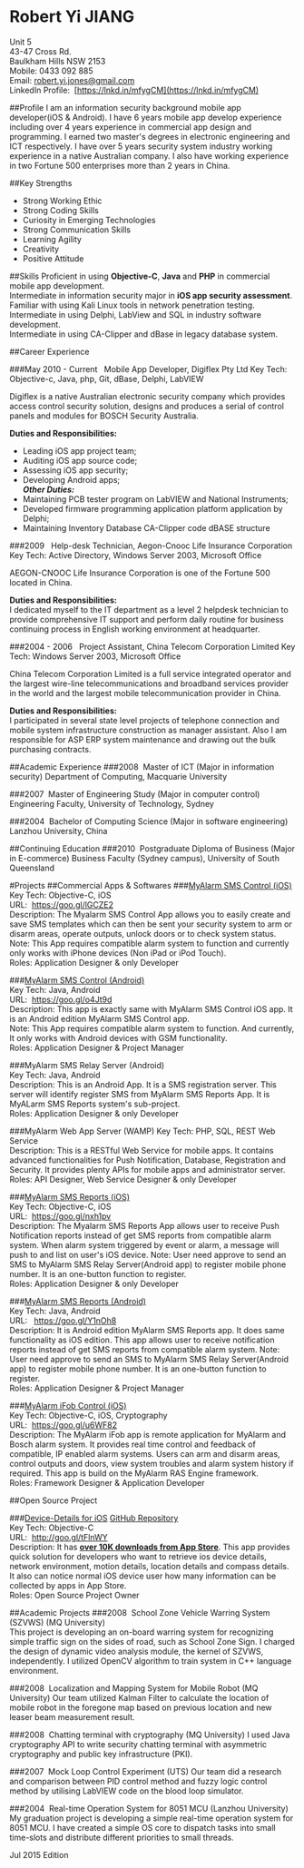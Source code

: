# Robert Yi JIANG

Unit 5  
43-47 Cross Rd.  
Baulkham Hills NSW 2153  
Mobile: 0433 092 885  
Email: <robert.yi.jones@gmail.com>     
LinkedIn Profile: &nbsp;[https://lnkd.in/mfygCM](https://lnkd.in/mfygCM)  


##Profile
I am an information security background mobile app developer(iOS & Android). I have 6 years mobile app develop experience including over 4 years experience in commercial app design and programming. I earned two master's degrees in electronic engineering and ICT respectively. I have over 5 years security system industry working experience in a native Australian company. I also have working experience in two Fortune 500 enterprises more than 2 years in China. 
 
##Key Strengths
- Strong Working Ethic  
- Strong Coding Skills  
- Curiosity in Emerging Technologies 
- Strong Communication Skills  
- Learning Agility  
- Creativity  
- Positive Attitude   
 
##Skills
Proficient in using **Objective-C**, **Java** and **PHP** in commercial mobile app development.    
Intermediate in information security major in **iOS app security assessment**.   
Familiar with using Kali Linux tools in network penetration testing.   
Intermediate in using Delphi, LabView and SQL in industry software development.      
Intermediate in using CA-Clipper and dBase in legacy database system.
  
 
##Career Experience

###May 2010 - Current &nbsp;&nbsp;Mobile App Developer, Digiflex Pty Ltd
Key Tech: Objective-c, Java, php, Git, dBase, Delphi, LabVIEW

Digiflex is a native Australian electronic security company which provides access control security solution,  designs and produces a serial of control panels and modules for BOSCH Security Australia.

**Duties and Responsibilities:**  
- Leading iOS app project team;   
- Auditing iOS app source code;  
- Assessing iOS app security;  
- Developing Android apps;    
***Other Duties:***  
- Maintaining PCB tester program on LabVIEW and National Instruments;   
- Developed firmware programming application platform application by Delphi;  
- Maintaining Inventory Database CA-Clipper code dBASE structure  

###2009 &nbsp;&nbsp;Help-desk Technician, Aegon-Cnooc Life Insurance Corporation
Key Tech: Active Directory, Windows Server 2003, Microsoft Office

AEGON-CNOOC Life Insurance Corporation is one of the Fortune 500 located in China. 
 
**Duties and Responsibilities:**   
I dedicated myself to the IT department as a level 2 helpdesk technician to provide comprehensive IT support and perform daily routine for business continuing process in English working environment at headquarter.

 
###2004 - 2006 &nbsp;&nbsp;Project Assistant, China Telecom Corporation Limited
Key Tech: Windows Server 2003, Microsoft Office

China Telecom Corporation Limited is a full service integrated operator and the largest wire-line telecommunications and broadband services provider in the world and the largest mobile telecommunication provider in China. 
 
**Duties and Responsibilities:**  
I participated in several state level projects of telephone connection and mobile system infrastructure construction as manager assistant. Also I am responsible for ASP ERP system maintenance and drawing out the bulk purchasing contracts.
 
##Academic Experience
###2008&nbsp;  Master of ICT (Major in information security)
Department of Computing, Macquarie University
 
###2007&nbsp;  Master of Engineering Study (Major in computer control)
Engineering Faculty, University of Technology, Sydney
 
###2004&nbsp;  Bachelor of Computing Science (Major in software engineering)
Lanzhou University, China
 
##Continuing Education
###2010&nbsp; Postgraduate Diploma of Business (Major in E-commerce)
Business Faculty (Sydney campus), University of South Queensland

#Projects
##Commercial Apps & Softwares
###[MyAlarm SMS Control (iOS)](https://itunes.apple.com/au/app/myalarm-sms-control/id585238523?mt=8)    
Key Tech: Objective-C, iOS   
URL: &nbsp;https://goo.gl/lGCZE2  
Description: The Myalarm SMS Control App allows you to easily create and save SMS templates which can then be sent your security system to arm or disarm areas, operate outputs, unlock doors or to check system status.  
Note: This App requires compatible alarm system to function and currently only works with iPhone devices (Non iPad or iPod Touch).  
Roles: Application Designer & only Developer

###[MyAlarm SMS Control (Android)](https://play.google.com/store/apps/details?id=com.myalerm.activities&hl=en)    
Key Tech: Java, Android  
URL:&nbsp;&nbsp;https://goo.gl/o4Jt9d  
Description: This app is exactly same with MyAlarm SMS Control iOS app. It is an Android edition MyAlarm SMS Control app.   
Note: This App requires compatible alarm system to function. And currently, It 
only works with Android devices with GSM functionality.  
Roles: Application Designer & Project Manager    

###MyAlarm SMS Relay Server (Android)   
Key Tech: Java, Android      
Description: This is an Android App. It is a SMS registration server. This server will identify register SMS from MyAlarm SMS Reports App. It is MyALarm SMS Reports system's sub-project.  
Roles: Application Designer & only Developer  

###MyAlarm Web App Server (WAMP) 
Key Tech: PHP, SQL, REST Web Service      
Description: This is a RESTful Web Service for mobile apps. It contains advanced functionalities for Push Notification, Database, Registration and Security. It provides plenty APIs for mobile apps and administrator server.  
Roles:  API Designer, Web Service Designer & only Developer  

###[MyAlarm SMS Reports (iOS)](https://itunes.apple.com/nz/app/myalarm-sms-reports/id717067982?mt=8)  
Key Tech: Objective-C, iOS  
URL:&nbsp; https://goo.gl/nxh1pv      
Description: The Myalarm SMS Reports App allows user to receive Push Notification reports instead of get SMS reports from compatible alarm system. When alarm system triggered by event or alarm, a message will push to and list on user's iOS device. 
Note: User need approve to send an SMS to MyAlarm SMS Relay Server(Android app) to register mobile phone number. It is an one-button function to register.  
Roles: Application Designer & only Developer  

###[MyAlarm SMS Reports (Android)](https://play.google.com/store/apps/details?id=com.smsreporting.activities)  
Key Tech: Java, Android  
URL: &nbsp; https://goo.gl/Y1nOh8   
Description: It is Android edition MyAlarm SMS Reports app. It does same functionality as iOS edition. This app allows user to receive notification reports instead of get SMS reports from compatible alarm system. 
Note: User need approve to send an SMS to MyAlarm SMS Relay Server(Android app) to register mobile phone number. It is an one-button function to register.   
Roles: Application Designer & Project Manager  

###[MyAlarm iFob Control (iOS)](https://itunes.apple.com/au/app/myalarm-ifob-control/id933114235?mt=8)  
Key Tech: Objective-C, iOS, Cryptography   
URL: &nbsp;https://goo.gl/u6WF82   
Description: The MyAlarm iFob app is remote application for MyAlarm and Bosch alarm system. It provides real time control and feedback of compatible, IP enabled alarm systems. Users can arm and disarm areas, control outputs and doors, view system troubles and alarm system history if required. This app is build on the MyAlarm RAS Engine framework.  
Roles: Framework Designer & Application Developer  

##Open Source Project 
  
###[Device-Details for iOS](https://itunes.apple.com/au/app/device-details-infor.-about/id793582130?mt=8) 
[GitHub Repository](https://github.com/robert-yi-jones/Device-Details)   
Key Tech: Objective-C  
URL: &nbsp;http://goo.gl/tFlnWY    
Description: It has **[over 10K downloads from App Store](https://www.dropbox.com/s/8am9y7zez1fsp1i/Screenshot%202014-05-21%2000.08.15.png)**. This app provides quick solution for developers who want to retrieve ios device details, network environment, motion details, location details and compass details. It also can notice normal iOS device user how many information can be collected by apps in App Store.  
Roles: Open Source Project Owner  
 
##Academic Projects
###2008&nbsp; School Zone Vehicle Warring System (SZVWS) (MQ University)  
This project is developing an on-board warring system for recognizing simple traffic sign on the sides of road, such as School Zone Sign.  I charged the design of dynamic video analysis module, the kernel of SZVWS, independently. I utilized OpenCV algorithm to train system in C++ language environment. 
 
###2008&nbsp; Localization and Mapping System for Mobile Robot (MQ University)
Our team utilized Kalman Filter to calculate the location of mobile robot in the foregone map based on previous location and new leaser beam measurement result. 
 
###2008&nbsp; Chatting terminal with cryptography (MQ University)
I used Java cryptography API to write security chatting terminal with asymmetric cryptography and public key infrastructure (PKI).
 
###2007&nbsp; Mock Loop Control Experiment (UTS)
Our team did a research and comparison between PID control method and fuzzy logic control method by utilising LabVIEW code on the blood loop simulator.
 
###2004&nbsp; Real-time Operation System for 8051 MCU (Lanzhou University)
My graduation project is developing a simple real-time operation system for 8051 MCU. I have created a simple OS core to dispatch tasks into small time-slots and distribute different priorities to small threads. 


Jul 2015 Edition
 
 
 
 
